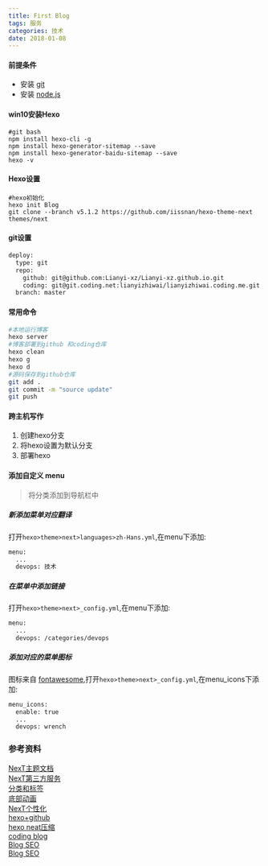 ```yaml
---
title: First Blog
tags: 服务
categories: 技术
date: 2018-01-08
---
```

#### 前提条件
* 安装 [git](https://git-scm.com/downloads)
* 安装 [node.js](https://nodejs.org/en/)

#### win10安装Hexo
```shell
#git bash
npm install hexo-cli -g
npm install hexo-generator-sitemap --save
npm install hexo-generator-baidu-sitemap --save
hexo -v
```
<!-- more -->
#### Hexo设置
```shell
#hexo初始化
hexo init Blog
git clone --branch v5.1.2 https://github.com/iissnan/hexo-theme-next themes/next
```

#### git设置
``` bash
deploy:
  type: git
  repo:
    github: git@github.com:Lianyi-xz/Lianyi-xz.github.io.git
    coding: git@git.coding.net:lianyizhiwai/lianyizhiwai.coding.me.git
  branch: master
```
#### 常用命令
```bash
#本地运行博客
hexo server
#博客部署到github 和coding仓库
hexo clean
hexo g
hexo d
#源码保存到github仓库
git add .
git commit -m "source update"
git push
```
#### 跨主机写作
1. 创建hexo分支
1. 将hexo设置为默认分支
1. 部署hexo

#### 添加自定义 menu
> 将分类添加到导航栏中 

##### 新添加菜单对应翻译  
打开`hexo>theme>next>languages>zh-Hans.yml`,在menu下添加:  
```bash
menu:
  ...
  devops: 技术
``` 

##### 在菜单中添加链接
打开`hexo>theme>next>_config.yml`,在menu下添加:  
```bash
menu:
  ...
  devops: /categories/devops
```

##### 添加对应的菜单图标
图标来自 [fontawesome](https://fontawesome.com/v4.7.0/icons/),打开`hexo>theme>next>_config.yml`,在menu_icons下添加:  
```bash
menu_icons:
  enable: true
  ...
  devops: wrench
```

### 参考资料
[NexT主题文档](http://theme-next.iissnan.com/getting-started.html)  
[NexT第三方服务](http://theme-next.iissnan.com/third-party-services.html#algolia-search)  
[分类和标签](https://hexo.io/zh-cn/docs/front-matter.html#分类和标签)  
[底部动画](https://leaferx.online/2017/01/30/Bottomheart/)  
[NexT个性化](http://blog.csdn.net/qq_33699981/article/details/72716951)  
[hexo+github](https://www.jianshu.com/p/189fd945f38f)  
[hexo neat压缩](https://segmentfault.com/a/1190000008082288)  
[coding blog](https://coding.net/pages/)  
[Blog SEO](https://www.jianshu.com/p/86557c34b671)  
[Blog SEO](http://blog.csdn.net/sunshine940326/article/details/70936988)
